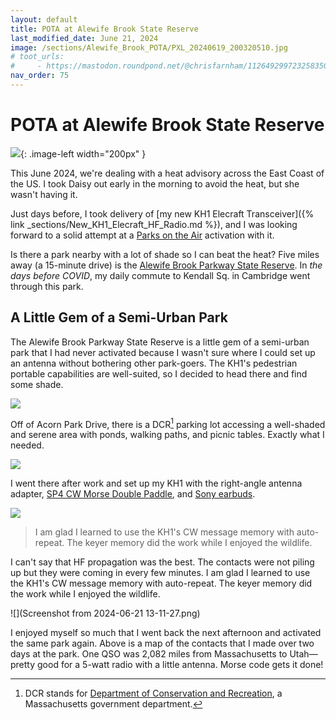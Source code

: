 ```yaml
---
layout: default
title: POTA at Alewife Brook State Reserve
last_modified_date: June 21, 2024
image: /sections/Alewife_Brook_POTA/PXL_20240619_200320510.jpg
# toot_urls:
#     - https://mastodon.roundpond.net/@chrisfarnham/112649299723258350
nav_order: 75
---
```


# POTA at Alewife Brook State Reserve

![](PXL_20240619_121551103.jpg){: .image-left width="200px" }

This June 2024, we're dealing with a heat advisory across the East Coast of the US. I took Daisy out early in the morning to avoid the heat, but she wasn't having it.

Just days before, I took delivery of [my new KH1 Elecraft Transceiver]({% link _sections/New_KH1_Elecraft_HF_Radio.md %}), and I was looking forward to a solid attempt at a [Parks on the Air](https://parksontheair.com/) activation with it.

Is there a park nearby with a lot of shade so I can beat the heat? Five miles away (a 15-minute drive) is the [Alewife Brook Parkway State Reserve](https://pota.app/#/park/US-8399). In *the days before COVID*, my daily commute to Kendall Sq. in Cambridge went through this park.

## A Little Gem of a Semi-Urban Park

The Alewife Brook Parkway State Reserve is a little gem of a semi-urban park that I had never activated because I wasn't sure where I could set up an antenna without bothering other park-goers. The KH1's pedestrian portable capabilities are well-suited, so I decided to head there and find some shade.

![](PXL_20240619_194410237.jpg)

Off of Acorn Park Drive, there is a DCR[^1] parking lot accessing a well-shaded and serene area with ponds, walking paths, and picnic tables. Exactly what I needed.

[^1]: DCR stands for [Department of Conservation and Recreation](https://www.mass.gov/orgs/department-of-conservation-recreation), a Massachusetts government department.

![](PXL_20240619_200320510.jpg)

I went there after work and set up my KH1 with the right-angle antenna adapter, [SP4 CW Morse Double Paddle](https://cwmorse.us/products/sp4-sota-pota-cw-morse-magnetic-paddle-by-n0sa), and [Sony earbuds](https://www.amazon.com/dp/B00IJXBX74).

![](PXL_20240620_215226701.jpg)

> I am glad I learned to use the KH1's CW message memory with auto-repeat. The keyer memory did the work while I enjoyed the wildlife.

I can't say that HF propagation was the best. The contacts were not piling up but they were coming in every few minutes. I am glad I learned to use the KH1's CW message memory with auto-repeat. The keyer memory did the work while I enjoyed the wildlife.

![](Screenshot from 2024-06-21 13-11-27.png)

I enjoyed myself so much that I went back the next afternoon and activated the same park again. Above is a map of the contacts that I made over two days at the park. One QSO was 2,082 miles from Massachusetts to Utah—pretty good for a 5-watt radio with a little antenna. Morse code gets it done!
